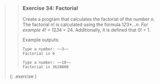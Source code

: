>>### Exercise 34: Factorial
>>
>>Create a program that calculates the factorial of the number n. The factorial n! is calculated using the formula 1*2*3*...*n. For example 4! = 1*2*3*4 = 24. Additionally, it is defined that 0! = 1.
>>
>>Example outputs:
>>
>>```output
>>Type a number: ~~3~~
>>Factorial is 6
>>```
>>
>>```output
>>Type a number: ~~10~~
>>Factorial is 3628800
>>```
>{: .exercise }